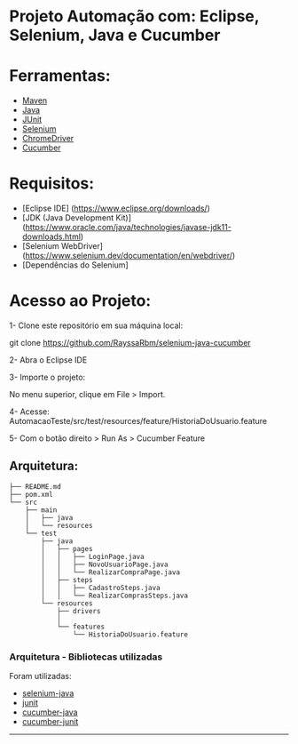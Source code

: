 # Projeto Automação com: Eclipse, Selenium, Java e Cucumber

# Ferramentas:
- [Maven](https://maven.apache.org/ "Maven")
- [Java](https://www.java.com/pt_BR/ "Java")
- [JUnit](https://junit.org/junit4/ "JUnit")
- [Selenium](https://www.seleniumhq.org/ "Selenium")
- [ChromeDriver](https://chromedriver.chromium.org/downloads "ChromeDriver")
- [Cucumber](https://cucumber.io/ "Cucumber")

# Requisitos:

- [Eclipse IDE] (https://www.eclipse.org/downloads/)
- [JDK (Java Development Kit)] (https://www.oracle.com/java/technologies/javase-jdk11-downloads.html)
- [Selenium WebDriver] (https://www.selenium.dev/documentation/en/webdriver/)
- [Dependências do Selenium]

# Acesso ao Projeto:

1- Clone este repositório em sua máquina local:

git clone https://github.com/RayssaRbm/selenium-java-cucumber

2- Abra o Eclipse IDE

3- Importe o projeto:

No menu superior, clique em File > Import.

4- Acesse: AutomacaoTeste/src/test/resources/feature/HistoriaDoUsuario.feature

5- Com o botão direito > Run As > Cucumber Feature


## Arquitetura:

```
├── README.md
├── pom.xml
└── src
    ├── main
    │   ├── java
    │   └── resources
    └── test
        ├── java
        │   ├── pages
        │   │   ├── LoginPage.java
        │   │   ├── NovoUsuarioPage.java
        │   │   └── RealizarCompraPage.java
        │   ├── steps
        │   │   ├── CadastroSteps.java
        │   │   └── RealizarComprasSteps.java
        └── resources
            ├── drivers
            │   
            └── features
                └── HistoriaDoUsuario.feature
```


### Arquitetura - Bibliotecas utilizadas

Foram utilizadas:
- [selenium-java](https://mvnrepository.com/artifact/org.seleniumhq.selenium/selenium-java "selenium-java")
- [junit](https://mvnrepository.com/artifact/junit/junit "junit")
- [cucumber-java](https://mvnrepository.com/artifact/info.cukes/cucumber-java "cucumber-java")
- [cucumber-junit](https://mvnrepository.com/artifact/info.cukes/cucumber-junit "cucumber-junit")

------------

